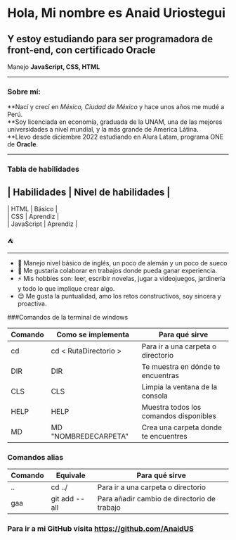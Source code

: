 # Hola, Mi nombre es Anaid Uriostegui

## Y estoy estudiando para ser programadora de front-end, con certificado Oracle

Manejo **JavaScript, CSS, HTML**

-----------------------------------------------------------------------------------------

### Sobre mí:

**Nací y crecí en *México, Ciudad de México* y hace unos años me mudé a Perú. 
<br>
**Soy licenciada en economía, graduada de la UNAM, una de las mejores universidades a nivel mundial, y la más grande de America Látina.
<br>
**Llevo desde diciembre 2022 estudiando en Alura Latam, programa ONE de **Oracle**.

--------------------------------------------------------------------------------------------

### Tabla de habilidades

| Habilidades | Nivel de habilidades |
-----------------------------------
| HTML       | Básico | <br>
| CSS        | Aprendiz | <br>
| JavaScript | Aprendiz | <br>

:tent:

--------------------------------------------------------

- 🌱 Manejo nivel básico de inglés, un poco de alemán y un poco de sueco
- 👯 Me gustaría colaborar en trabajos donde pueda ganar experiencia.
- ⚡ Mis hobbies son: leer, escribir novelas, jugar a videojuegos, jardinería y todo lo que implique crear algo. 
- :blush: Me gusta la puntualidad, amo los retos constructivos, soy sincera y proactiva.

###Comandos de la terminal de windows

| Comando  | Como se implementa       | Para qué sirve                         |
|----------|--------------------------|----------------------------------------|
| cd       | cd < RutaDirectorio >    | Para ir a una carpeta o directorio     |
| DIR      | DIR                      | Te muestra en dónde te encuentras      |
| CLS      | CLS                      | Limpia la ventana de la consola        |
| HELP     | HELP                     | Muestra todos los comandos disponibles |
| MD       | MD "NOMBREDECARPETA"     | Crea una carpeta donde te encuentres   |

### Comandos alias

| Comando  | Equivale                 | Para qué sirve                              |
|----------|--------------------------|---------------------------------------------|
| ..       | cd ../                   | Para ir a una carpeta o directorio          |
| gaa      | git add --all            | Para añadir cambio de directorio de trabajo |



### Para ir a mi GitHub visita  https://github.com/AnaidUS




